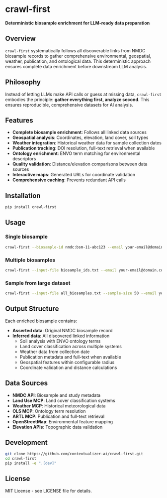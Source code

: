 # crawl-first

**Deterministic biosample enrichment for LLM-ready data preparation**

## Overview

`crawl-first` systematically follows all discoverable links from NMDC biosample records to gather comprehensive environmental, geospatial, weather, publication, and ontological data. This deterministic approach ensures complete data enrichment before downstream LLM analysis.

## Philosophy

Instead of letting LLMs make API calls or guess at missing data, `crawl-first` embodies the principle: **gather everything first, analyze second**. This ensures reproducible, comprehensive datasets for AI analysis.

## Features

- **Complete biosample enrichment**: Follows all linked data sources
- **Geospatial analysis**: Coordinates, elevation, land cover, soil types
- **Weather integration**: Historical weather data for sample collection dates  
- **Publication tracking**: DOI resolution, full-text retrieval when available
- **Ontology enrichment**: ENVO term matching for environmental descriptors
- **Quality validation**: Distance/elevation comparisons between data sources
- **Interactive maps**: Generated URLs for coordinate validation
- **Comprehensive caching**: Prevents redundant API calls

## Installation

```bash
pip install crawl-first
```

## Usage

### Single biosample
```bash
crawl-first --biosample-id nmdc:bsm-11-abc123 --email your-email@domain.com --output-file result.yaml
```

### Multiple biosamples
```bash
crawl-first --input-file biosample_ids.txt --email your-email@domain.com --output-dir results/
```

### Sample from large dataset
```bash
crawl-first --input-file all_biosamples.txt --sample-size 50 --email your-email@domain.com --output-dir sample_results/
```

## Output Structure

Each enriched biosample contains:
- **Asserted data**: Original NMDC biosample record
- **Inferred data**: All discovered linked information
  - Soil analysis with ENVO ontology terms
  - Land cover classification across multiple systems
  - Weather data from collection date
  - Publication metadata and full-text when available
  - Geospatial features within configurable radius
  - Coordinate validation and distance calculations

## Data Sources

- **NMDC API**: Biosample and study metadata
- **Land Use MCP**: Land cover classification systems
- **Weather MCP**: Historical meteorological data
- **OLS MCP**: Ontology term resolution
- **ARTL MCP**: Publication and full-text retrieval
- **OpenStreetMap**: Environmental feature mapping
- **Elevation APIs**: Topographic data validation

## Development

```bash
git clone https://github.com/contextualizer-ai/crawl-first.git
cd crawl-first
pip install -e ".[dev]"
```

## License

MIT License - see LICENSE file for details.